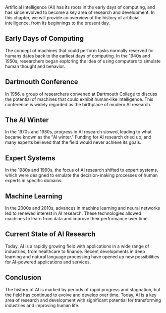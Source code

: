 
Artificial Intelligence (AI) has its roots in the early days of computing, and has since evolved to become a key area of research and development. In this chapter, we will provide an overview of the history of artificial intelligence, from its beginnings to the present day.

Early Days of Computing
-----------------------

The concept of machines that could perform tasks normally reserved for humans dates back to the earliest days of computing. In the 1940s and 1950s, researchers began exploring the idea of using computers to simulate human thought and behavior.

Dartmouth Conference
--------------------

In 1956, a group of researchers convened at Dartmouth College to discuss the potential of machines that could exhibit human-like intelligence. This conference is widely regarded as the birthplace of modern AI research.

The AI Winter
-------------

In the 1970s and 1980s, progress in AI research slowed, leading to what became known as the "AI winter." Funding for AI research dried up, and many experts believed that the field would never achieve its goals.

Expert Systems
--------------

In the 1980s and 1990s, the focus of AI research shifted to expert systems, which were designed to emulate the decision-making processes of human experts in specific domains.

Machine Learning
----------------

In the 2000s and 2010s, advances in machine learning and neural networks led to renewed interest in AI research. These technologies allowed machines to learn from data and improve their performance over time.

Current State of AI Research
----------------------------

Today, AI is a rapidly growing field with applications in a wide range of industries, from healthcare to finance. Recent developments in deep learning and natural language processing have opened up new possibilities for AI-powered applications and services.

Conclusion
----------

The history of AI is marked by periods of rapid progress and stagnation, but the field has continued to evolve and develop over time. Today, AI is a key area of research and development with significant potential for transforming industries and improving human life.
